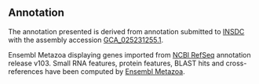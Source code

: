 **Annotation**
----------

The annotation presented is derived from annotation submitted to
[INSDC](http://www.insdc.org) with the assembly accession [GCA\_025231255.1](http://www.ebi.ac.uk/ena/data/view/GCA_025231255.1).

Ensembl Metazoa displaying genes imported from [NCBI RefSeq](https://www.ncbi.nlm.nih.gov/genome/annotation_euk/Drosophila_biarmipes/103) annotation release v103.
Small RNA features, protein features, BLAST hits and cross-references have been
computed by [Ensembl Metazoa](https://metazoa.ensembl.org/info/genome/annotation/index.html).
